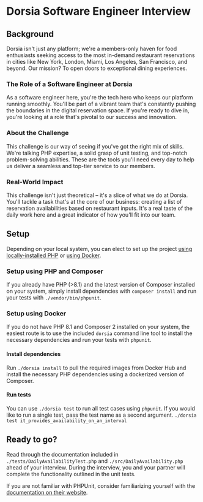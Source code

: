 # Dorsia Software Engineer Interview

## Background

Dorsia isn't just any platform; we're a members-only haven for food enthusiasts seeking access to the most in-demand restaurant reservations in cities like New York, London, Miami, Los Angeles, San Francisco, and beyond. Our mission? To open doors to exceptional dining experiences.

### The Role of a Software Engineer at Dorsia

As a software engineer here, you're the tech hero who keeps our platform running smoothly. You'll be part of a vibrant team that's constantly pushing the boundaries in the digital reservation space. If you're ready to dive in, you're looking at a role that's pivotal to our success and innovation.

### About the Challenge

This challenge is our way of seeing if you've got the right mix of skills. We're talking PHP expertise, a solid grasp of unit testing, and top-notch problem-solving abilities. These are the tools you'll need every day to help us deliver a seamless and top-tier service to our members.

### Real-World Impact

This challenge isn't just theoretical – it's a slice of what we do at Dorsia. You'll tackle a task that's at the core of our business: creating a list of reservation availabilities based on restaurant inputs. It's a real taste of the daily work here and a great indicator of how you'll fit into our team.

## Setup

Depending on your local system, you can elect to set up the project [using locally-installed PHP](#setup-using-php-and-composer) or [using Docker](#setup-using-docker).

### Setup using PHP and Composer

If you already have PHP (>8.1) and the latest version of Composer installed on your system, simply install
dependencies with `composer install` and run your tests with `./vendor/bin/phpunit`.

### Setup using Docker

If you do not have PHP 8.1 and Composer 2 installed on your system, the easiest route is to use the included `dorsia` 
command line tool to install the necessary dependencies and run your tests with `phpunit`.

#### Install dependencies

Run `./dorsia install` to pull the required images from Docker Hub and install the necessary PHP dependencies 
using a dockerized version of Composer.

#### Run tests

You can use `./dorsia test` to run all test cases using `phpunit`. If you would like to run a single test,
pass the test name as a second argument. `./dorsia test it_provides_availability_on_an_interval`

## Ready to go?

Read through the documentation included in `./tests/DailyAvailabilityTest.php` and `./src/DailyAvailability.php` ahead of your interview. 
During the interview, you and your partner will complete the functionality outlined in the unit tests.

If you are not familiar with PHPUnit, consider familiarizing yourself with the [documentation on their website](https://phpunit.de/documentation.html).
